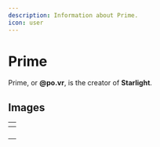 ```yaml
---
description: Information about Prime.
icon: user
---
```


# Prime

Prime, or **@po.vr**, is the creator of **Starlight**.



## Images

<table data-view="cards"><thead><tr><th></th></tr></thead><tbody><tr><td></td></tr><tr><td></td></tr><tr><td></td></tr><tr><td></td></tr></tbody></table>
